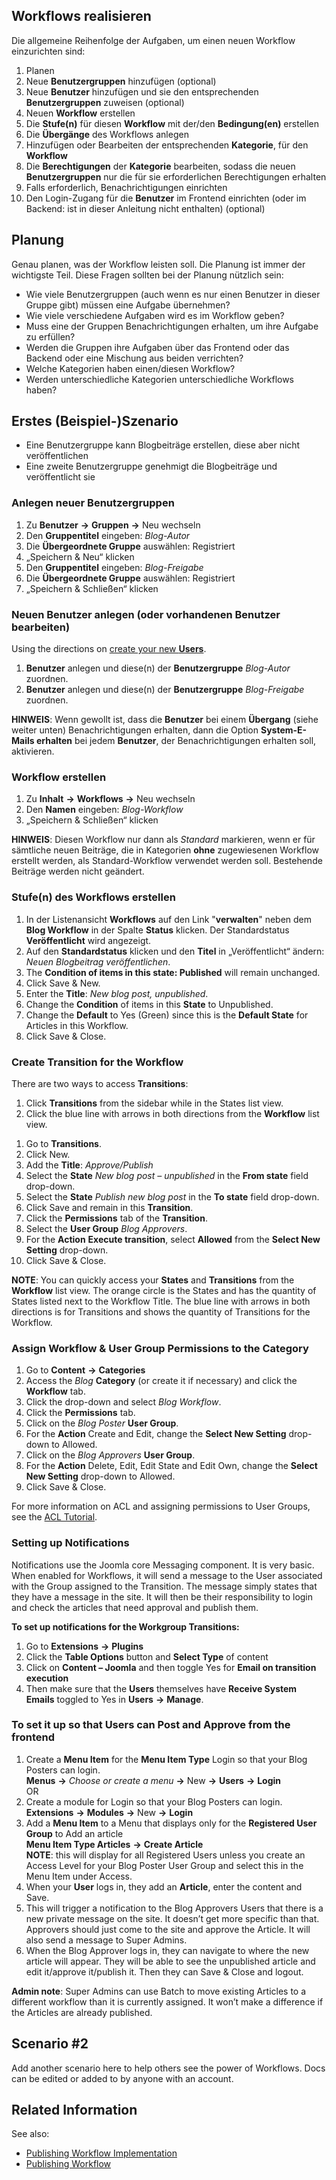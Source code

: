 <!-- Filename: J4.x:Workflow/Scenarios / Display title: Workflow/Szenarien -->

## Workflows realisieren

Die allgemeine Reihenfolge der Aufgaben, um einen neuen Workflow
einzurichten sind:

1.  Planen
2.  Neue **Benutzergruppen** hinzufügen (optional)
3.  Neue **Benutzer** hinzufügen und sie den entsprechenden
    **Benutzergruppen** zuweisen (optional)
4.  Neuen **Workflow** erstellen
5.  Die **Stufe(n)** für diesen **Workflow** mit der/den
    **Bedingung(en)** erstellen
6.  Die **Übergänge** des Workflows anlegen
7.  Hinzufügen oder Bearbeiten der entsprechenden **Kategorie**, für den
    **Workflow**
8.  Die **Berechtigungen** der **Kategorie** bearbeiten, sodass die
    neuen **Benutzergruppen** nur die für sie erforderlichen
    Berechtigungen erhalten
9.  Falls erforderlich, Benachrichtigungen einrichten
10. Den Login-Zugang für die **Benutzer** im Frontend einrichten (oder
    im Backend: ist in dieser Anleitung nicht enthalten) (optional)

## Planung

Genau planen, was der Workflow leisten soll. Die Planung ist immer der
wichtigste Teil. Diese Fragen sollten bei der Planung nützlich sein:

- Wie viele Benutzergruppen (auch wenn es nur einen Benutzer in dieser
  Gruppe gibt) müssen eine Aufgabe übernehmen?
- Wie viele verschiedene Aufgaben wird es im Workflow geben?
- Muss eine der Gruppen Benachrichtigungen erhalten, um ihre Aufgabe zu
  erfüllen?
- Werden die Gruppen ihre Aufgaben über das Frontend oder das Backend
  oder eine Mischung aus beiden verrichten?
- Welche Kategorien haben einen/diesen Workflow?
- Werden unterschiedliche Kategorien unterschiedliche Workflows haben?

## Erstes (Beispiel-)Szenario

- Eine Benutzergruppe kann Blogbeiträge erstellen, diese aber nicht
  veröffentlichen
- Eine zweite Benutzergruppe genehmigt die Blogbeiträge und
  veröffentlicht sie

### Anlegen neuer Benutzergruppen

1.  Zu **Benutzer** **→** **Gruppen** **→** Neu wechseln
2.  Den **Gruppentitel** eingeben: *Blog-Autor*
3.  Die **Übergeordnete Gruppe** auswählen: Registriert
4.  „Speichern & Neu“ klicken
5.  Den **Gruppentitel** eingeben: *Blog-Freigabe*
6.  Die **Übergeordnete Gruppe** auswählen: Registriert
7.  „Speichern & Schließen“ klicken

### Neuen Benutzer anlegen (oder vorhandenen Benutzer bearbeiten)

Using the directions on [create your new
**Users**](https://docs.joomla.org/Adding_a_new_user "Special:MyLanguage/Adding a new user").

1.  **Benutzer** anlegen und diese(n) der **Benutzergruppe**
    *Blog-Autor* zuordnen.
2.  **Benutzer** anlegen und diese(n) der **Benutzergruppe**
    *Blog-Freigabe* zuordnen.

**HINWEIS**: Wenn gewollt ist, dass die **Benutzer** bei einem
**Übergang** (siehe weiter unten) Benachrichtigungen erhalten, dann die
Option **System-E-Mails erhalten** bei jedem **Benutzer**, der
Benachrichtigungen erhalten soll, aktivieren.

### Workflow erstellen

1.  Zu **Inhalt** **→** **Workflows** **→** Neu wechseln
2.  Den **Namen** eingeben: *Blog-Workflow*
3.  „Speichern & Schließen“ klicken

**HINWEIS**: Diesen Workflow nur dann als *Standard* markieren, wenn er
für sämtliche neuen Beiträge, die in Kategorien **ohne** zugewiesenen
Workflow erstellt werden, als Standard-Workflow verwendet werden soll.
Bestehende Beiträge werden nicht geändert.

### Stufe(n) des Workflows erstellen

1.  In der Listenansicht **Workflows** auf den Link "**verwalten**"
    neben dem **Blog Workflow** in der Spalte **Status** klicken. Der
    Standardstatus **Veröffentlicht** wird angezeigt.
2.  Auf den **Standardstatus** klicken und den **Titel** in
    „Veröffentlicht“ ändern: *Neuen Blogbeitrag veröffentlichen*.
3.  The **Condition of items in this state: Published** will remain
    unchanged.
4.  Click Save & New.
5.  Enter the **Title**: *New blog post, unpublished*.
6.  Change the **Condition** of items in this **State** to Unpublished.
7.  Change the **Default** to Yes (Green) since this is the **Default
    State** for Articles in this Workflow.
8.  Click Save & Close.

### Create Transition for the Workflow

There are two ways to access **Transitions**:

1.  Click **Transitions** from the sidebar while in the States list
    view.
2.  Click the blue line with arrows in both directions from the
    **Workflow** list view.

<!-- -->

1.  Go to **Transitions**.
2.  Click New.
3.  Add the **Title**: *Approve/Publish*
4.  Select the **State** *New blog post – unpublished* in the **From
    state** field drop-down.
5.  Select the **State** *Publish new blog post* in the **To state**
    field drop-down.
6.  Click Save and remain in this **Transition**.
7.  Click the **Permissions** tab of the **Transition**.
8.  Select the **User Group** *Blog Approvers*.
9.  For the **Action** **Execute transition**, select **Allowed** from
    the **Select New Setting** drop-down.
10. Click Save & Close.

**NOTE**: You can quickly access your **States** and **Transitions**
from the **Workflow** list view. The orange circle is the States and has
the quantity of States listed next to the Workflow Title. The blue line
with arrows in both directions is for Transitions and shows the quantity
of Transitions for the Workflow.

### Assign Workflow & User Group Permissions to the Category

1.  Go to **Content** **→** **Categories**
2.  Access the *Blog* **Category** (or create it if necessary) and click
    the **Workflow** tab.
3.  Click the drop-down and select *Blog Workflow*.
4.  Click the **Permissions** tab.
5.  Click on the *Blog Poster* **User Group**.
6.  For the **Action** Create and Edit, change the **Select New
    Setting** drop-down to Allowed.
7.  Click on the *Blog Approvers* **User Group**.
8.  For the **Action** Delete, Edit, Edit State and Edit Own, change the
    **Select New Setting** drop-down to Allowed.
9.  Click Save & Close.

For more information on ACL and assigning permissions to User Groups,
see the [ACL
Tutorial](https://docs.joomla.org/J3.x:Access_Control_List_Tutorial "Special:MyLanguage/J3.x:Access Control List Tutorial").

### Setting up Notifications

Notifications use the Joomla core Messaging component. It is very basic.
When enabled for Workflows, it will send a message to the User
associated with the Group assigned to the Transition. The message simply
states that they have a message in the site. It will then be their
responsibility to login and check the articles that need approval and
publish them.

**To set up notifications for the Workgroup Transitions:**

1.  Go to **Extensions** **→** **Plugins**
2.  Click the **Table Options** button and **Select Type** of content
3.  Click on **Content – Joomla** and then toggle Yes for **Email on
    transition execution**
4.  Then make sure that the **Users** themselves have **Receive System
    Emails** toggled to Yes in **Users** **→** **Manage**.

### To set it up so that Users can Post and Approve from the frontend

1.  Create a **Menu Item** for the **Menu Item Type** Login so that your
    Blog Posters can login.  
    **Menus** **→** *Choose or create a
    menu* **→** New **→** **Users** **→** **Login**  
    OR
2.  Create a module for Login so that your Blog Posters can login.  
    **Extensions** **→** **Modules** **→** New **→** **Login**
3.  Add a **Menu Item** to a Menu that displays only for the
    **Registered User Group** to Add an article  
    **Menu Item Type Articles** **→** **Create Article**  
    **NOTE**: this will display for all Registered Users unless you
    create an Access Level for your Blog Poster User Group and select
    this in the Menu Item under Access.
4.  When your **User** logs in, they add an **Article**, enter the
    content and Save.
5.  This will trigger a notification to the Blog Approvers Users that
    there is a new private message on the site. It doesn’t get more
    specific than that. Approvers should just come to the site and
    approve the Article. It will also send a message to Super Admins.
6.  When the Blog Approver logs in, they can navigate to where the new
    article will appear. They will be able to see the unpublished
    article and edit it/approve it/publish it. Then they can Save &
    Close and logout.

**Admin note**: Super Admins can use Batch to move existing Articles to
a different workflow than it is currently assigned. It won’t make a
difference if the Articles are already published.

## Scenario \#2

Add another scenario here to help others see the power of Workflows.
Docs can be edited or added to by anyone with an account.

## Related Information

See also:

- [Publishing Workflow
  Implementation](https://docs.joomla.org/Publishing_Workflow_Implementation "Special:MyLanguage/Publishing Workflow Implementation")
- [Publishing
  Workflow](https://docs.joomla.org/Publishing_Workflow "Special:MyLanguage/Publishing Workflow")
